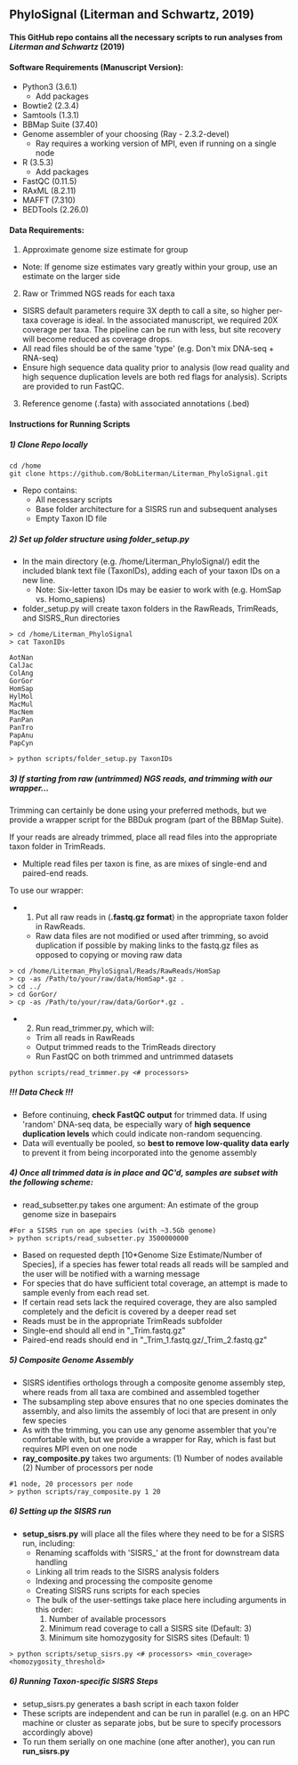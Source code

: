 ## **PhyloSignal (Literman and Schwartz, 2019)**  
#### This GitHub repo contains all the necessary scripts to run analyses from *Literman and Schwartz* (2019)

#### **Software Requirements** (Manuscript Version):
* Python3 (3.6.1)
  * Add packages  
* Bowtie2 (2.3.4)  
* Samtools (1.3.1)  
* BBMap Suite (37.40)  
* Genome assembler of your choosing (Ray - 2.3.2-devel)  
  *  Ray requires a working version of MPI, even if running on a single node
* R (3.5.3)  
  * Add packages  
* FastQC (0.11.5)
* RAxML (8.2.11)
* MAFFT (7.310)
* BEDTools (2.26.0)

#### **Data Requirements:**
1) Approximate genome size estimate for group  
* Note: If genome size estimates vary greatly within your group, use an estimate on the larger side    

2) Raw or Trimmed NGS reads for each taxa  
* SISRS default parameters require 3X depth to call a site, so higher per-taxa coverage is ideal. In the associated manuscript, we required 20X coverage per taxa. The pipeline can be run with less, but site recovery will become  reduced as coverage drops.
* All read files should be of the same 'type' (e.g. Don't mix DNA-seq + RNA-seq)
* Ensure high sequence data quality prior to analysis (low read quality and high sequence duplication levels are both red flags for analysis). Scripts are provided to run FastQC.


3) Reference genome (.fasta) with associated annotations (.bed)

#### **Instructions for Running Scripts**

##### 1) Clone Repo locally
```
cd /home
git clone https://github.com/BobLiterman/Literman_PhyloSignal.git
```
* Repo contains:  
  * All necessary scripts
  * Base folder architecture for a SISRS run and subsequent analyses
  * Empty Taxon ID file

##### 2) Set up folder structure using folder_setup.py
* In the main directory (e.g. /home/Literman_PhyloSignal/) edit the included blank text file (TaxonIDs), adding each of your taxon IDs on a new line.  
  * Note: Six-letter taxon IDs may be easier to work with (e.g. HomSap vs. Homo_sapiens)
* folder_setup.py will create taxon folders in the RawReads, TrimReads, and SISRS_Run directories  

```
> cd /home/Literman_PhyloSignal
> cat TaxonIDs

AotNan
CalJac
ColAng
GorGor
HomSap
HylMol
MacMul
MacNem
PanPan
PanTro
PapAnu
PapCyn

> python scripts/folder_setup.py TaxonIDs
```

##### 3) If starting from raw (untrimmed) NGS reads, and trimming with our wrapper...  
Trimming can certainly be done using your preferred methods, but we provide a wrapper script for the BBDuk program (part of the BBMap Suite).  

If your reads are already trimmed, place all read files into the appropriate taxon folder in TrimReads.  

  * Multiple read files per taxon is fine, as are mixes of single-end and paired-end reads.

To use our wrapper:

* 1) Put all raw reads in (**.fastq.gz format**) in the appropriate taxon folder in RawReads.  
  * Raw data files are not modified or used after trimming, so avoid duplication if possible by making links to the fastq.gz files as opposed to copying or moving raw data  

```
> cd /home/Literman_PhyloSignal/Reads/RawReads/HomSap
> cp -as /Path/to/your/raw/data/HomSap*.gz .
> cd ../
> cd GorGor/
> cp -as /Path/to/your/raw/data/GorGor*.gz .
```

* 2) Run read_trimmer.py, which will:  
  * Trim all reads in RawReads
  * Output trimmed reads to the TrimReads directory  
  * Run FastQC on both trimmed and untrimmed datasets  

```
python scripts/read_trimmer.py <# processors>
```  

##### !!! Data Check !!!
* Before continuing, **check FastQC output** for trimmed data. If using 'random' DNA-seq data, be especially wary of **high sequence duplication levels** which could indicate non-random sequencing.
* Data will eventually be pooled, so **best to remove low-quality data early** to prevent it from being incorporated into the genome assembly

##### 4) Once all trimmed data is in place and QC'd, samples are subset with the following scheme:  
* read_subsetter.py takes one argument: An estimate of the group genome size in basepairs  

```
#For a SISRS run on ape species (with ~3.5Gb genome)
> python scripts/read_subsetter.py 3500000000
```
* Based on requested depth [10*Genome Size Estimate/Number of Species], if a species has fewer total reads all reads will be sampled and the user will be notified with a warning message  
* For species that do have sufficient total coverage, an attempt is made to sample evenly from each read set.
* If certain read sets lack the required coverage, they are also sampled completely and the deficit is covered by a deeper read set
* Reads must be in the appropriate TrimReads subfolder
* Single-end should all end in "_Trim.fastq.gz"
* Paired-end reads should end in "_Trim_1.fastq.gz/_Trim_2.fastq.gz"  

##### 5) Composite Genome Assembly  
* SISRS identifies orthologs through a composite genome assembly step, where reads from all taxa are combined and assembled together  
* The subsampling step above ensures that no one species dominates the assembly, and also limits the assembly of loci that are present in only few species  
* As with the trimming, you can use any genome assembler that you're comfortable with, but we provide  a wrapper for Ray, which is fast but requires MPI even on one node  
* **ray_composite.py** takes two arguments: (1) Number of nodes available (2) Number of processors per node  
```
#1 node, 20 processors per node
> python scripts/ray_composite.py 1 20
```

##### 6) Setting up the SISRS run  
* **setup_sisrs.py** will place all the files where they need to be for a SISRS run, including:
  * Renaming scaffolds with 'SISRS_' at the front for downstream data handling  
  * Linking all trim reads to the SISRS analysis folders  
  * Indexing and processing the composite genome  
  * Creating SISRS runs scripts for each species  
  * The bulk of the user-settings take place here including arguments in this order:  
    1) Number of available processors  
    2) Minimum read coverage to call a SISRS site (Default: 3)   
    3) Minimum site homozygosity for SISRS sites (Default: 1)  

```
> python scripts/setup_sisrs.py <# processors> <min_coverage> <homozygosity_threshold>
```

##### 6) Running Taxon-specific SISRS Steps
* setup_sisrs.py generates a bash script in each taxon folder  
* These scripts are independent and can be run in parallel (e.g. on an HPC machine or cluster as separate jobs, but be sure to specify processors accordingly above)  
* To run them serially on one machine (one after another), you can run **run_sisrs.py**
